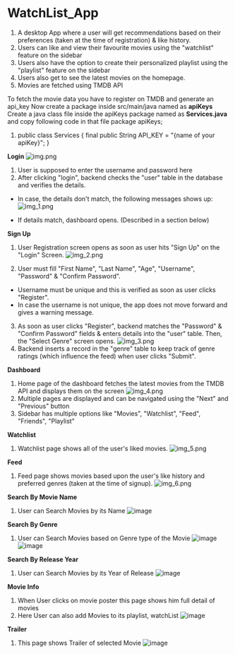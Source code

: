 # WatchList_App

1. A desktop App where a user will get recommendations based on their preferences (taken at the time of registration) & like history.
2. Users can like and view their favourite movies using the "watchlist" feature on the sidebar
3. Users also have the option to create their personalized playlist using the "playlist" feature on the sidebar
4. Users also get to see the latest movies on the homepage.
5. Movies are fetched using TMDB API

To fetch the movie data you have to register on TMDB and generate an  api_key
Now create a package inside src/main/java named as **apiKeys**
Create a java class file inside the apiKeys package named as **Services.java**
and copy following code in that file
package apiKeys;

1.   public class Services {
    final public String API_KEY = "{name of your apiKey}";
}

**Login**
![img.png](img.png)
1. User is supposed to enter the username and password here
2. After clicking "login", backend checks the "user" table in the database and verifies the details.

- In case, the details don't match, the following messages shows up:
![img_1.png](src/main/resources/images/img_1.png)

- If details match, dashboard opens. (Described in a section below)

**Sign Up**
1. User Registration screen opens as soon as user hits "Sign Up" on the "Login" Screen.
![img_2.png](src/main/resources/images/img_2.png)

2. User must fill "First Name", "Last Name", "Age", "Username", "Password" & "Confirm Password".
- Username must be unique and this is verified as soon as user clicks "Register".
- In case the username is not unique, the app does not move forward and gives a warning message.
3. As soon as user clicks "Register", backend matches the "Password" & "Confirm Password" fields & enters details into the "user" table. Then, the "Select Genre" screen opens.
![img_3.png](src/main/resources/images/img_3.png)
4. Backend inserts a record in the "genre" table to keep track of genre ratings (which influence the feed) when user clicks "Submit".


**Dashboard**
1. Home page of the dashboard fetches the latest movies from the TMDB API and displays them on the screen
![img_4.png](src/main/resources/images/img_4.png)
2. Multiple pages are displayed and can be navigated using the "Next" and "Previous" button
3. Sidebar has multiple options like "Movies", "Watchlist", "Feed", "Friends", "Playlist"

**Watchlist**
1. Watchlist page shows all of the user's liked movies.
![img_5.png](src/main/resources/images/img_5.png)

**Feed**
1. Feed page shows movies based upon the user's like history and preferred genres (taken at the time of signup).
![img_6.png](src/main/resources/images/img_6.png)



**Search By Movie Name**
1. User can Search Movies by its Name
![image](https://user-images.githubusercontent.com/72067719/147489167-6c0fe8a7-ec8d-45bb-a5ca-9c2d75be8e48.png)

**Search By Genre**
1. User can Search Movies based on Genre type of the Movie
![image](https://user-images.githubusercontent.com/72067719/147489252-9ec82e9b-43a9-4c5a-9ad4-97e719711793.png)
![image](https://user-images.githubusercontent.com/72067719/147489262-96d4de29-53df-4888-86db-d9e042ee32cb.png)

**Search By Release Year**
1. User can Search Movies by its Year of Release
![image](https://user-images.githubusercontent.com/72067719/147489386-f1f37f47-6cb3-4d93-bd0a-9009a96fa89a.png)


**Movie Info**
1. When User clicks on movie poster this page shows him full detail of movies
2. Here User can also add Movies to its playlist, watchList
![image](https://user-images.githubusercontent.com/72067719/147487794-246ee4db-3ce9-446c-91c5-4a0f1a6b72f8.png)

**Trailer**
1. This page shows Trailer of selected Movie
![image](https://user-images.githubusercontent.com/72067719/147487810-bd35b68b-24e1-4892-a3a3-3994b1be5825.png)


